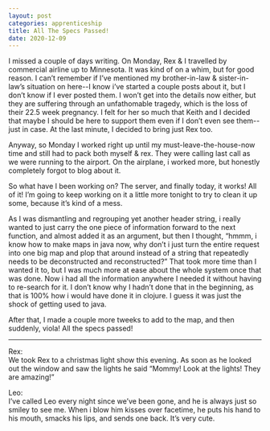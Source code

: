 ```yaml
---
layout: post 
categories: apprenticeship
title: All The Specs Passed!
date: 2020-12-09
---
```


I missed a couple of days writing.  On Monday, Rex & I travelled by commercial airline up to Minnesota.  It was kind of on a whim, but for good reason.  I can’t remember if I’ve mentioned my brother-in-law & sister-in-law’s situation on here--I know i’ve started a couple posts about it, but I don’t know if I ever posted them.  I won’t get into the details now either, but they are suffering through an unfathomable tragedy, which is the loss of their 22.5 week pregnancy.  I felt for her so much that Keith and I decided that maybe I should be here to support them even if I don’t even see them--just in case.  At the last minute, I decided to bring just Rex too. 

Anyway, so Monday I worked right up until my must-leave-the-house-now time and still had to pack both myself & rex.  They were calling last call as we were running to the airport.  On the airplane, i worked more, but honestly completely forgot to blog about it.  

So what have I been working on?  The server, and finally today, it works!  All of it!  I’m going to keep working on it a little more tonight to try to clean it up some, because it’s kind of a mess.  

As I was dismantling and regrouping yet another header string, i really wanted to just carry the one piece of information forward to the next function, and almost added it as an argument, but then I thought, “hmmm, i know how to make maps in java now, why don’t i just turn the entire request into one big map and plop that around instead of a string that repeatedly needs to be deconstructed and reconstructed?”  That took more time than I wanted it to, but I was much more at ease about the whole system once that was done. Now i had all the information anywhere I needed it without having to re-search for it.  I don’t know why I hadn’t done that in the beginning, as that is 100% how i would have done it in clojure.  I guess it was just the shock of getting used to java.

After that, I made a couple more tweeks to add to the map, and then suddenly, viola!  All the specs passed!


***
Rex:  
We took Rex to a christmas light show this evening.  As soon as he looked out the window and saw the lights he said “Mommy! Look at the lights!  They are amazing!”

Leo:  
I’ve called Leo every night since we’ve been gone, and he is always just so smiley to see me.  When i blow him kisses over facetime, he puts his hand to his mouth, smacks his lips, and sends one back.  It’s very cute.  

